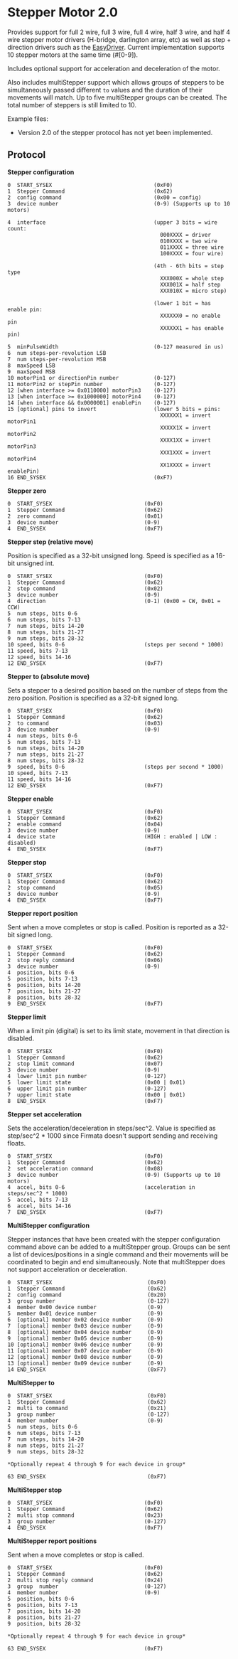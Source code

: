Stepper Motor 2.0
===

Provides support for full 2 wire, full 3 wire, full 4 wire, half 3 wire, and half 4 wire stepper motor drivers (H-bridge, darlington array, etc) as well as step + direction drivers such as the [EasyDriver](http://www.schmalzhaus.com/EasyDriver/).
Current implementation supports 10 stepper motors at the same time (#[0-9]).

Includes optional support for acceleration and deceleration of the motor.

Also includes multiStepper support which allows groups of steppers to be simultaneously passed different ```to``` values and the duration of their movements will match. Up to five multiStepper groups can be created. The total number of steppers is still limited to 10.

Example files:
 * Version 2.0 of the stepper protocol has not yet been implemented.

Protocol
---

**Stepper configuration**
```
0  START_SYSEX                                (0xF0)
1  Stepper Command                            (0x62)
2  config command                             (0x00 = config)
3  device number                              (0-9) (Supports up to 10 motors)

4  interface                                  (upper 3 bits = wire count:
                                                000XXXX = driver
                                                010XXXX = two wire
                                                011XXXX = three wire
                                                100XXXX = four wire)

                                              (4th - 6th bits = step type
                                                XXX000X = whole step
                                                XXX001X = half step
                                                XXX010X = micro step)

                                              (lower 1 bit = has enable pin:
                                                XXXXXX0 = no enable pin
                                                XXXXXX1 = has enable pin)

5  minPulseWidth                              (0-127 measured in us)
6  num steps-per-revolution LSB
7  num steps-per-revolution MSB
8  maxSpeed LSB
9  maxSpeed MSB
10 motorPin1 or directionPin number           (0-127)
11 motorPin2 or stepPin number                (0-127)
12 [when interface >= 0x0110000] motorPin3    (0-127)
13 [when interface >= 0x1000000] motorPin4    (0-127)
14 [when interface && 0x0000001] enablePin    (0-127)
15 [optional] pins to invert                  (lower 5 bits = pins:
                                                XXXXXX1 = invert motorPin1
                                                XXXXX1X = invert motorPin2
                                                XXXX1XX = invert motorPin3
                                                XXX1XXX = invert motorPin4
                                                XX1XXXX = invert enablePin)
16 END_SYSEX                                  (0xF7)
```

**Stepper zero**
```
0  START_SYSEX                             (0xF0)
1  Stepper Command                         (0x62)
2  zero command                            (0x01)
3  device number                           (0-9)
4  END_SYSEX                               (0xF7)
```

**Stepper step (relative move)**

Position is specified as a 32-bit unsigned long. Speed is specified as a
16-bit unsigned int.

```
0  START_SYSEX                             (0xF0)
1  Stepper Command                         (0x62)
2  step command                            (0x02)
3  device number                           (0-9)
4  direction                               (0-1) (0x00 = CW, 0x01 = CCW)
5  num steps, bits 0-6
6  num steps, bits 7-13
7  num steps, bits 14-20
8  num steps, bits 21-27
9  num steps, bits 28-32
10 speed, bits 0-6                         (steps per second * 1000)
11 speed, bits 7-13
12 speed, bits 14-16
12 END_SYSEX                               (0xF7)
```

**Stepper to (absolute move)**

Sets a stepper to a desired position based on the number of steps from the zero position.
Position is specified as a 32-bit signed long.

```
0  START_SYSEX                             (0xF0)
1  Stepper Command                         (0x62)
2  to command                              (0x03)
3  device number                           (0-9)
4  num steps, bits 0-6
5  num steps, bits 7-13
6  num steps, bits 14-20
7  num steps, bits 21-27
8  num steps, bits 28-32
9  speed, bits 0-6                         (steps per second * 1000)
10 speed, bits 7-13
11 speed, bits 14-16
12 END_SYSEX                               (0xF7)
```

**Stepper enable**
```
0  START_SYSEX                             (0xF0)
1  Stepper Command                         (0x62)
2  enable command                          (0x04)
3  device number                           (0-9)
4  device state                            (HIGH : enabled | LOW : disabled)
4  END_SYSEX                               (0xF7)
```

**Stepper stop**
```
0  START_SYSEX                             (0xF0)
1  Stepper Command                         (0x62)
2  stop command                            (0x05)
3  device number                           (0-9)
4  END_SYSEX                               (0xF7)
```

**Stepper report position**

Sent when a move completes or stop is called. Position is reported as a 32-bit signed long.

```
0  START_SYSEX                             (0xF0)
1  Stepper Command                         (0x62)
2  stop reply command                      (0x06)
3  device number                           (0-9)
4  position, bits 0-6
5  position, bits 7-13
6  position, bits 14-20
7  position, bits 21-27
8  position, bits 28-32
9  END_SYSEX                               (0xF7)
```

**Stepper limit**

When a limit pin (digital) is set to its limit state, movement in that direction is disabled.

```
0  START_SYSEX                             (0xF0)
1  Stepper Command                         (0x62)
2  stop limit command                      (0x07)
3  device number                           (0-9)
4  lower limit pin number                  (0-127)
5  lower limit state                       (0x00 | 0x01)
6  upper limit pin number                  (0-127)
7  upper limit state                       (0x00 | 0x01)
8  END_SYSEX                               (0xF7)
```

**Stepper set acceleration**

Sets the acceleration/deceleration in steps/sec^2. Value is specified as step/sec^2 * 1000 since Firmata doesn't support sending and receiving floats.

```
0  START_SYSEX                             (0xF0)
1  Stepper Command                         (0x62)
2  set acceleration command                (0x08)
3  device number                           (0-9) (Supports up to 10 motors)
4  accel, bits 0-6                         (acceleration in steps/sec^2 * 1000)
5  accel, bits 7-13
6  accel, bits 14-16
7  END_SYSEX                               (0xF7)
```

**MultiStepper configuration**

Stepper instances that have been created with the stepper configuration command above can be added to a multiStepper group. Groups can be sent a list of devices/positions in a single command and their movements will be coordinated to begin and end simultaneously. Note that multiStepper does not support acceleration or deceleration.

```
0  START_SYSEX                              (0xF0)
1  Stepper Command                          (0x62)
2  config command                           (0x20)
3  group number                             (0-127)
4  member 0x00 device number                (0-9)
5  member 0x01 device number                (0-9)
6  [optional] member 0x02 device number     (0-9)
7  [optional] member 0x03 device number     (0-9)
8  [optional] member 0x04 device number     (0-9)
9  [optional] member 0x05 device number     (0-9)
10 [optional] member 0x06 device number     (0-9)
11 [optional] member 0x07 device number     (0-9)
12 [optional] member 0x08 device number     (0-9)
13 [optional] member 0x09 device number     (0-9)
14 END_SYSEX                                (0xF7)
```

**MultiStepper to**

```
0  START_SYSEX                              (0xF0)
1  Stepper Command                          (0x62)
2  multi to command                         (0x21)
3  group number                             (0-127)
4  member number                            (0-9)
5  num steps, bits 0-6
6  num steps, bits 7-13
7  num steps, bits 14-20
8  num steps, bits 21-27
9  num steps, bits 28-32

*Optionally repeat 4 through 9 for each device in group*

63 END_SYSEX                                (0xF7)
```

**MultiStepper stop**
```
0  START_SYSEX                             (0xF0)
1  Stepper Command                         (0x62)
2  multi stop command                      (0x23)
3  group number                            (0-127)
4  END_SYSEX                               (0xF7)
```

**MultiStepper report positions**

Sent when a move completes or stop is called.

```
0  START_SYSEX                             (0xF0)
1  Stepper Command                         (0x62)
2  multi stop reply command                (0x24)
3  group  number                           (0-127)
4  member number                           (0-9)
5  position, bits 0-6
6  position, bits 7-13
7  position, bits 14-20
8  position, bits 21-27
9  position, bits 28-32

*Optionally repeat 4 through 9 for each device in group*

63 END_SYSEX                               (0xF7)
```
